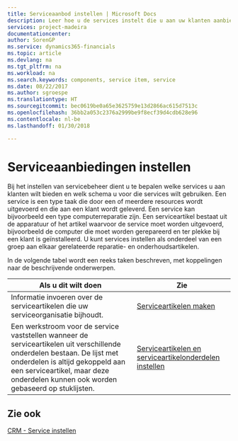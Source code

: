```yaml
---
title: Serviceaanbod instellen | Microsoft Docs
description: Leer hoe u de services instelt die u aan uw klanten aanbiedt.
services: project-madeira
documentationcenter: 
author: SorenGP
ms.service: dynamics365-financials
ms.topic: article
ms.devlang: na
ms.tgt_pltfrm: na
ms.workload: na
ms.search.keywords: components, service item, service
ms.date: 08/22/2017
ms.author: sgroespe
ms.translationtype: HT
ms.sourcegitcommit: bec0619be0a65e3625759e13d2866ac615d7513c
ms.openlocfilehash: 36bb2a053c2376a2999be9f8ecf39d4cdb628e96
ms.contentlocale: nl-be
ms.lasthandoff: 01/30/2018

---
```


# <a name="set-up-service-offerings"></a>Serviceaanbiedingen instellen
Bij het instellen van servicebeheer dient u te bepalen welke services u aan klanten wilt bieden en welk schema u voor die services wilt gebruiken. Een service is een type taak die door een of meerdere resources wordt uitgevoerd en die aan een klant wordt geleverd. Een service kan bijvoorbeeld een type computerreparatie zijn. Een serviceartikel bestaat uit de apparatuur of het artikel waarvoor de service moet worden uitgevoerd, bijvoorbeeld de computer die moet worden gerepareerd en ter plekke bij een klant is geïnstalleerd. U kunt services instellen als onderdeel van een groep aan elkaar gerelateerde reparatie- en onderhoudsartikelen.  
  
In de volgende tabel wordt een reeks taken beschreven, met koppelingen naar de beschrijvende onderwerpen.  
  
|**Als u dit wilt doen**|**Zie**|  
|------------|-------------|  
|Informatie invoeren over de serviceartikelen die uw serviceorganisatie bijhoudt.|[Serviceartikelen maken](service-how-to-create-service-items.md)|  
|Een werkstroom voor de service vaststellen wanneer de serviceartikelen uit verschillende onderdelen bestaan. De lijst met onderdelen is altijd gekoppeld aan een serviceartikel, maar deze onderdelen kunnen ook worden gebaseerd op stuklijsten.|[Serviceartikelen en serviceartikelonderdelen instellen](service-how-setup-service-items.md)|  
  
## <a name="see-also"></a>Zie ook  
[CRM - Service instellen](service-setup-service.md)   
